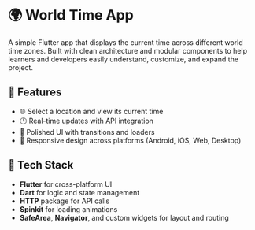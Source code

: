 # 🌍 World Time App

A simple Flutter app that displays the current time across different world time zones. Built with clean architecture and modular components to help learners and developers easily understand, customize, and expand the project.

## 🚀 Features

- 🌐 Select a location and view its current time
- 🕒 Real-time updates with API integration
- 🎨 Polished UI with transitions and loaders
- 📱 Responsive design across platforms (Android, iOS, Web, Desktop)

## 🧱 Tech Stack

- **Flutter** for cross-platform UI
- **Dart** for logic and state management
- **HTTP** package for API calls
- **Spinkit** for loading animations
- **SafeArea**, **Navigator**, and custom widgets for layout and routing



